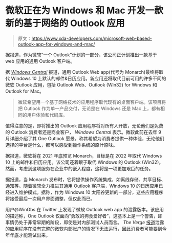 # 微软正在为 Windows 和 Mac 开发一款新的基于网络的 Outlook 应用

> 原文：<https://www.xda-developers.com/microsoft-web-based-outlook-app-for-windows-and-mac/>

据报道，作为微软“一个 Outlook”计划的一部分，该公司正计划推出一款基于 web 应用的通用 Outlook 客户端。

据 *[Windows Central](https://www.windowscentral.com/project-monarch-outlook-web-universal-email-client-microsoft)* 报道，通用 Outlook Web app(代号为 Monarch)最终将取代 Windows 10 上默认的邮件&日历应用。新应用还将取代目前可用的许多不同的微软 Outlook 应用，包括 Outlook Web、Outlook (Win32) for Windows 和 Outlook for Mac。

> 微软希望用一个基于网络技术的应用程序取代现有的桌面客户端。该项目将把 Outlook 作为单一产品交付，无论是在 Windows 还是 Mac 上，都有相同的用户体验和代码库。

值得注意的是，即将推出的 Outlook 应用程序将对所有人开放，无论他们是免费的 Outlook 消费者还是商业客户， *Windows Central* 表示。微软此前在去年 9 月详细介绍了其 One Outlook 愿景，称其希望为消费者提供一种体验，无论他们选择的平台是什么，都可以感受到操作系统的原汁原味。

据报道，微软将在 2021 年底预览 Monarch，目标是在 2022 年取代 Windows 10 上的邮件和日历应用。该公司还着眼于取代 Windows 的 Outlook (Win32)。然而，考虑到这项服务在企业中的嵌入程度，这将是一项更加艰巨的任务。

据报道，当 Monarch 发布时，它将提供操作系统集成，如离线存储、共享目标、通知等。随着微软全力推进其通用 Outlook 客户端，Windows 10 的日历应用已经进入维护模式。据称，作为 Windows 10 太阳谷更新的一部分，这些应用程序将接受最后一次用户界面调整，但仅此而已。

用户@WinObs 在 Twitter 上发现了微软 Outlook web app 的泄露版本。该应用的描述称，One Outlook 仅面向“勇敢的狗食爱好者”，这基本上是一个警告，即事情仍处于非常早期的阶段，即使是对内部测试人员而言。 *The Verge* [报道](https://www.theverge.com/2021/1/4/22213300/microsoft-one-outlook-app-windows-10-mail-app-calendar-replacement)泄露的应用程序在没有完整的微软内部账户的情况下无法运行，因此消费者可能要到今年年底才能测试出来。